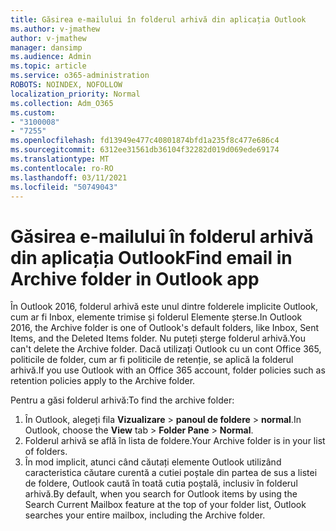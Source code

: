 ```yaml
---
title: Găsirea e-mailului în folderul arhivă din aplicația Outlook
ms.author: v-jmathew
author: v-jmathew
manager: dansimp
ms.audience: Admin
ms.topic: article
ms.service: o365-administration
ROBOTS: NOINDEX, NOFOLLOW
localization_priority: Normal
ms.collection: Adm_O365
ms.custom:
- "3100008"
- "7255"
ms.openlocfilehash: fd13949e477c40801874bfd1a235f8c477e686c4
ms.sourcegitcommit: 6312ee31561db36104f32282d019d069ede69174
ms.translationtype: MT
ms.contentlocale: ro-RO
ms.lasthandoff: 03/11/2021
ms.locfileid: "50749043"
---
```

# <a name="find-email-in-archive-folder-in-outlook-app"></a><span data-ttu-id="a17f6-102">Găsirea e-mailului în folderul arhivă din aplicația Outlook</span><span class="sxs-lookup"><span data-stu-id="a17f6-102">Find email in Archive folder in Outlook app</span></span>

<span data-ttu-id="a17f6-103">În Outlook 2016, folderul arhivă este unul dintre folderele implicite Outlook, cum ar fi Inbox, elemente trimise și folderul Elemente șterse.</span><span class="sxs-lookup"><span data-stu-id="a17f6-103">In Outlook 2016, the Archive folder is one of Outlook's default folders, like Inbox, Sent Items, and the Deleted Items folder.</span></span> <span data-ttu-id="a17f6-104">Nu puteți șterge folderul arhivă.</span><span class="sxs-lookup"><span data-stu-id="a17f6-104">You can't delete the Archive folder.</span></span> <span data-ttu-id="a17f6-105">Dacă utilizați Outlook cu un cont Office 365, politicile de folder, cum ar fi politicile de retenție, se aplică la folderul arhivă.</span><span class="sxs-lookup"><span data-stu-id="a17f6-105">If you use Outlook with an Office 365 account, folder policies such as retention policies apply to the Archive folder.</span></span>

<span data-ttu-id="a17f6-106">Pentru a găsi folderul arhivă:</span><span class="sxs-lookup"><span data-stu-id="a17f6-106">To find the archive folder:</span></span>

1. <span data-ttu-id="a17f6-107">În Outlook, alegeți fila **Vizualizare** > **panoul de foldere**  >  **normal**.</span><span class="sxs-lookup"><span data-stu-id="a17f6-107">In Outlook, choose the **View** tab > **Folder Pane** > **Normal**.</span></span>
2. <span data-ttu-id="a17f6-108">Folderul arhivă se află în lista de foldere.</span><span class="sxs-lookup"><span data-stu-id="a17f6-108">Your Archive folder is in your list of folders.</span></span>
3. <span data-ttu-id="a17f6-109">În mod implicit, atunci când căutați elemente Outlook utilizând caracteristica căutare curentă a cutiei poștale din partea de sus a listei de foldere, Outlook caută în toată cutia poștală, inclusiv în folderul arhivă.</span><span class="sxs-lookup"><span data-stu-id="a17f6-109">By default, when you search for Outlook items by using the Search Current Mailbox feature at the top of your folder list, Outlook searches your entire mailbox, including the Archive folder.</span></span>
